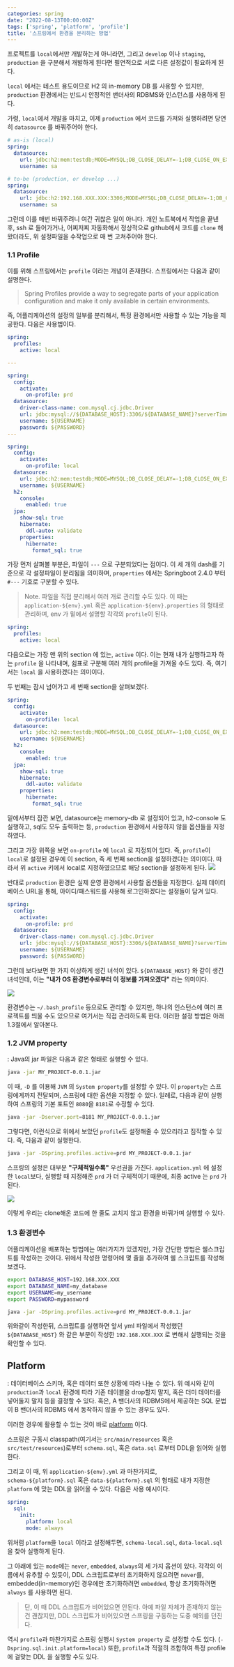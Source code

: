 ```yaml
---
categories: spring
date: "2022-08-13T00:00:00Z"
tags: ['spring', 'platform', 'profile']
title: '스프링에서 환경을 분리하는 방법'
---
```


프로젝트를 `local`에서만 개발하는게 아니라면, 그리고 `develop` 이나 `staging`, `production` 을 구분해서 개발하게 된다면 필연적으로 서로 다른 설정값이 필요하게 된다.

`local` 에서는 테스트 용도이므로 H2 의 in-memory DB 를 사용할 수 있지만, `production` 환경에서는 반드시 안정적인 밴더사의 RDBMS와 인스턴스를 사용하게 된다.

가령, `local`에서 개발을 마치고, 이제 `production` 에서 코드를 가져와 실행하려면 당연히 `datasource` 를 바꿔주어야 한다. 

```yml
# as-is (local)
spring:
  datasource:
    url: jdbc:h2:mem:testdb;MODE=MYSQL;DB_CLOSE_DELAY=-1;DB_CLOSE_ON_EXIT=FALSE
    username: sa

# to-be (production, or develop ...)
spring:
  datasource:
    url: jdbc:h2:192.168.XXX.XXX:3306;MODE=MYSQL;DB_CLOSE_DELAY=-1;DB_CLOSE_ON_EXIT=FALSE
    username: sa
```

그런데 이를 매번 바꿔주려니 여간 귀찮은 일이 아니다. 개인 노트북에서 작업을 끝낸 후, ssh 로 들어가거나, 어찌저찌 자동화해서 정상적으로 github에서 코드를 `clone` 해왔더라도, 위 설정파일을 수작업으로 매 번 고쳐주어야 한다. 

### 1.1 Profile

이를 위해 스프링에서는 `profile` 이라는 개념이 존재한다. 스프링에서는 다음과 같이 설명한다. 

> Spring Profiles provide a way to segregate parts of your application configuration and make it only available in certain environments.

즉, 어플리케이션의 설정의 일부를 분리해서, 특정 환경에서만 사용할 수 있는 기능을 제공한다. 다음은 사용법이다.

```yaml
spring:
  profiles:
    active: local

---

spring:
  config:
    activate:
      on-profile: prd
  datasource:
    driver-class-name: com.mysql.cj.jdbc.Driver
    url: jdbc:mysql://${DATABASE_HOST}:3306/${DATABASE_NAME}?serverTimezone=Asia/Seoul&character_set_server=utf8mb4
    username: ${USERNAME}
    password: ${PASSWORD}
---

spring:
  config:
    activate:
      on-profile: local
  datasource:
    url: jdbc:h2:mem:testdb;MODE=MYSQL;DB_CLOSE_DELAY=-1;DB_CLOSE_ON_EXIT=FALSE
    username: ${USERNAME}
  h2:
    console:
      enabled: true
  jpa:
    show-sql: true
    hibernate:
      ddl-auto: validate
    properties:
      hibernate:
        format_sql: true
```

가장 먼저 살펴볼 부분은, 파일이 `---` 으로 구분되었다는 점이다. 이 세 개의 dash를 기준으로 각 설정파일이 분리됨을 의미하며, `properties` 에서는 Springboot 2.4.0 부터 `#---` 기호로 구분할 수 있다.

> Note. 파일을 직접 분리해서 여러 개로 관리할 수도 있다. 이 때는 `application-${env}.yml` 혹은 `application-${env}.properties` 의 형태로 관리하며, env 가 밑에서 설명할 각각의 `profile`이 된다.

```yml
spring:
  profiles:
    active: local
```
다음으로는 가장 맨 위의 section 에 있는, `active` 이다. 이는 현재 내가 실행하고자 하는 `profile` 을 나타내며, 쉼표로 구분해 여러 개의 profile을 가져올 수도 있다. 즉, 여기서는 `local` 을 사용하겠다는 의미이다.


두 번째는 잠시 넘어가고 세 번째 section을 살펴보겠다. 

```yml
spring:
  config:
    activate:
      on-profile: local
  datasource:
    url: jdbc:h2:mem:testdb;MODE=MYSQL;DB_CLOSE_DELAY=-1;DB_CLOSE_ON_EXIT=FALSE
    username: ${USERNAME}
  h2:
    console:
      enabled: true
  jpa:
    show-sql: true
    hibernate:
      ddl-auto: validate
    properties:
      hibernate:
        format_sql: true
```

밑에서부터 잠깐 보면, datasource는 memory-db 로 설정되어 있고, h2-console 도 실행하고, sql도 모두 출력하는 등, `production` 환경에서 사용하지 않을 옵션들을 지정하였다. 

그리고 가장 위쪽을 보면 `on-profile` 에 `local` 로 지정되어 있다. 즉, `profile`이 `local`로 설정된 경우에 이 section, 즉 세 번째 section을 설정하겠다는 의미이다. 따라서 위 `active` 키에서 local로 지정하였으므로 해당 section을 설정하게 된다. 
![](/assets/images/2022-08-14-22-38-58.png)


반대로 `production` 환경은 실제 운영 환경에서 사용할 옵션들을 지정한다. 실제 데이터베이스 URL을 통해, 아이디/패스워드를 사용해 로그인하겠다는 설정들이 담겨 있다.

```yml
spring:
  config:
    activate:
      on-profile: prd
  datasource:
    driver-class-name: com.mysql.cj.jdbc.Driver
    url: jdbc:mysql://${DATABASE_HOST}:3306/${DATABASE_NAME}?serverTimezone=Asia/Seoul&character_set_server=utf8mb4
    username: ${USERNAME}
    password: ${PASSWORD}
```

그런데 보다보면 한 가지 이상하게 생긴 녀석이 있다. `${DATABASE_HOST}` 와 같이 생긴 녀석인데, 이는 **"내가 OS 환경변수로부터 이 정보를 가져오겠다"** 라는 의미이다.

![](/assets/images/2022-08-14-22-45-07.png)

환경변수는 `~/.bash_profile` 등으로도 관리할 수 있지만, 하나의 인스턴스에 여러 프로젝트를 띄울 수도 있으므로 여기서는 직접 관리하도록 한다. 이러한 설정 방법은 아래 1.3절에서 알아본다.

### 1.2 JVM property
: Java의 jar 파일은 다음과 같은 형태로 실행할 수 있다.

```sh
java -jar MY_PROJECT-0.0.1.jar
```

이 때, `-D` 를 이용해 `JVM` 의 `System property`를 설정할 수 있다. 이 `property`는 스프링에게까지 전달되며, 스프링에 대한 옵션을 지정할 수 있다. 일례로, 다음과 같이 실행하여 스프링의 기본 포트인 `8080`을 `8181`로 수정할 수 있다. 

```bash
java -jar -Dserver.port=8181 MY_PROJECT-0.0.1.jar
```

그렇다면, 이런식으로 위에서 보았던 `profile`도 설정해줄 수 있으리라고 짐작할 수 있다. 즉, 다음과 같이 실행한다.

```bash
java -jar -DSpring.profiles.active=prd MY_PROJECT-0.0.1.jar
```

스프링의 설정은 대부분 **"구체적일수록"** 우선권을 가진다. `application.yml` 에 설정한 `local`보다, 실행할 때 지정해준 `prd` 가 더 구체적이기 때문에, 최종 active 는 `prd` 가 된다.

![](/assets/images/2022-08-14-22-57-17.png)

이렇게 우리는 clone해온 코드에 한 줄도 고치지 않고 환경을 바꿔가며 실행할 수 있다.

### 1.3 환경변수

어플리케이션을 배포하는 방법에는 여러가지가 있겠지만, 가장 간단한 방법은 쉘스크립트를 작성하는 것이다. 위에서 작성한 명령어에 몇 줄을 추가하여 쉘 스크립트를 작성해보겠다.

```bash
export DATABASE_HOST=192.168.XXX.XXX
export DATABASE_NAME=my_database
export USERNAME=my_username
export PASSWORD=mypassword

java -jar -DSpring.profiles.active=prd MY_PROJECT-0.0.1.jar
```

위와같이 작성한뒤, 스크립트를 실행하면 앞서 yml 파일에서 작성했던 `${DATABASE_HOST}` 와 같은 부분이 작성한 `192.168.XXX.XXX` 로 변해서 실행되는 것을 확인할 수 있다. 


## Platform
: 데이터베이스 스키마, 혹은 데이터 또한 상황에 따라 나눌 수 있다. 위 예시와 같이 `production`과 `local` 환경에 따라 기존 테이블을 drop할지 말지, 혹은 더미 데이터를 넣어둘지 말지 등을 결정할 수 있다. 혹은, A 밴더사의 RDBMS에서 제공하는 SQL 문법이 B 밴더사의 RDBMS 에서 동작하지 않을 수 있는 경우도 있다.

이러한 경우에 활용할 수 있는 것이 바로 [platform](https://docs.spring.io/spring-boot/docs/current/reference/html/howto.html#howto.data-initialization.using-basic-sql-scripts) 이다.

스프링은 구동시 classpath(여기서는 `src/main/resources` 혹은 `src/test/resources`)로부터 `schema.sql`, 혹은 `data.sql` 로부터 DDL을 읽어와 실행한다. 

그리고 이 때, 위 `application-${env}.yml` 과 마찬가지로, `schema-${platform}.sql` 혹은 `data-${platform}.sql` 의 형태로 내가 지정한 `platform` 에 맞는 DDL을 읽어올 수 있다. 다음은 사용 예시이다.

```yml
spring:
  sql:
    init:
      platform: local
      mode: always
```

위처럼 `platform`을 `local` 이라고 설정해두면, `schema-local.sql`, `data-local.sql` 을 찾아 실행하게 된다.

그 아래에 있는 `mode`에는 `never`, `embedded`, `always`의 세 가지 옵션이 있다. 각각의 이름에서 유추할 수 있듯이, DDL 스크립트로부터 초기화하지 않으려면 `never`를, embedded(in-memory)인 경우에만 초기화하려면 `embedded`, 항상 초기화하려면 `always`	를 사용하면 된다.

> 단, 이 때 DDL 스크립트가 비어있으면 안된다. 아예 파일 자체가 존재하지 않는건 괜찮지만, DDL 스크립트가 비어있으면 스프링을 구동하는 도중 예외를 던진다.

역시 `profile`과 마찬가지로 스프링 실행시 `System property` 로 설정할 수도 있다. (`-Dspring.sql.init.platform=local`) 또한, `profile`과 적절히 조합하여 특정 profile에 걸맞는 DDL 을 실행할 수도 있다.


